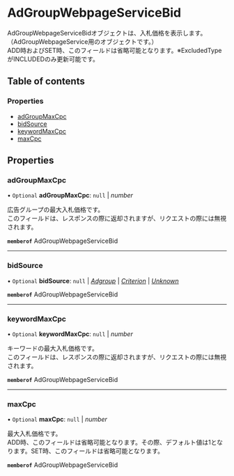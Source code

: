 # AdGroupWebpageServiceBid


<div lang=\"ja\">AdGroupWebpageServiceBidオブジェクトは、入札価格を表示します。 （AdGroupWebpageService用のオブジェクトです。）<br> ADD時およびSET時、このフィールドは省略可能となります。※ExcludedTypeがINCLUDEDのみ更新可能です。</div> 

## Table of contents

### Properties

- [adGroupMaxCpc](adgroupwebpageservicebid.md#adgroupmaxcpc)
- [bidSource](adgroupwebpageservicebid.md#bidsource)
- [keywordMaxCpc](adgroupwebpageservicebid.md#keywordmaxcpc)
- [maxCpc](adgroupwebpageservicebid.md#maxcpc)

## Properties

### adGroupMaxCpc

• `Optional` **adGroupMaxCpc**: ``null`` \| *number*

<div lang=\"ja\">広告グループの最大入札価格です。<br>このフィールドは、レスポンスの際に返却されますが、リクエストの際には無視されます。</div> 

**`memberof`** AdGroupWebpageServiceBid

___

### bidSource

• `Optional` **bidSource**: ``null`` \| [*Adgroup*](./enums/adgroupwebpageservicebidsource.md#adgroup) \| [*Criterion*](./enums/adgroupwebpageservicebidsource.md#criterion) \| [*Unknown*](./enums/adgroupwebpageservicebidsource.md#unknown)

**`memberof`** AdGroupWebpageServiceBid

___

### keywordMaxCpc

• `Optional` **keywordMaxCpc**: ``null`` \| *number*

<div lang=\"ja\">キーワードの最大入札価格です。<br>このフィールドは、レスポンスの際に返却されますが、リクエストの際には無視されます。</div> 

**`memberof`** AdGroupWebpageServiceBid

___

### maxCpc

• `Optional` **maxCpc**: ``null`` \| *number*

<div lang=\"ja\">最大入札価格です。<br>ADD時、このフィールドは省略可能となります。その際、デフォルト値は1となります。SET時、このフィールドは省略可能となります。</div> 

**`memberof`** AdGroupWebpageServiceBid
